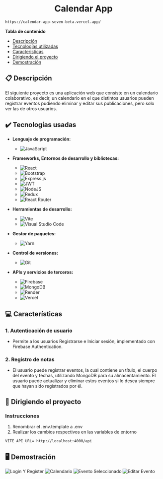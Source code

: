<h1 align="center"> Calendar App </h1>

```bash
https://calendar-app-seven-beta.vercel.app/
```


**Tabla de contenido**   
* [Descripción](#descripcion)
* [Tecnologías utilizadas](#tec-util)
* [Caracteristicas](#caract)
* [Dirigiendo el proyecto](#instrucciones)
* [Demostración](#img)
## 📋 Descripción<a name="descripcion"></a>
  El siguiente proyecto es una aplicación web que consiste en un calendario colaborativo, es decir, un calendario en el que distintos usuarios pueden registrar eventos pudiendo eliminar y editar sus publicaciones, pero solo ver las de otros usuarios.

## ✔️ Tecnologías usadas<a name="tec-util"></a>

* <b>Lenguaje de programación:</b>
  * ![JavaScript](https://img.shields.io/badge/javascript-%23323330.svg?style=for-the-badge&logo=javascript&logoColor=%23F7DF1E)

* <b>Frameworks, Entornos de desarrollo y bibliotecas:</b>
  * ![React](https://img.shields.io/badge/react-%2320232a.svg?style=for-the-badge&logo=react&logoColor=%2361DAFB)
  * ![Bootstrap](https://img.shields.io/badge/bootstrap-%238511FA.svg?style=for-the-badge&logo=bootstrap&logoColor=white)
  * ![Express.js](https://img.shields.io/badge/express.js-%23404d59.svg?style=for-the-badge&logo=express&logoColor=%2361DAFB)
  * ![JWT](https://img.shields.io/badge/JWT-black?style=for-the-badge&logo=JSON%20web%20tokens)
  * ![NodeJS](https://img.shields.io/badge/node.js-6DA55F?style=for-the-badge&logo=node.js&logoColor=white)
  * ![Redux](https://img.shields.io/badge/redux-%23593d88.svg?style=for-the-badge&logo=redux&logoColor=white)
  * ![React Router](https://img.shields.io/badge/React_Router-CA4245?style=for-the-badge&logo=react-router&logoColor=white)
        
* <b>Herramientas de desarrollo:</b>
  * ![Vite](https://img.shields.io/badge/vite-%23646CFF.svg?style=for-the-badge&logo=vite&logoColor=white)
  * ![Visual Studio Code](https://img.shields.io/badge/Visual%20Studio%20Code-0078d7.svg?style=for-the-badge&logo=visual-studio-code&logoColor=white)
    
* <b>Gestor de paquetes:</b>
  * ![Yarn](https://img.shields.io/badge/yarn-%232C8EBB.svg?style=for-the-badge&logo=yarn&logoColor=white)
    
* <b>Control de versiones:</b>
  * ![Git](https://img.shields.io/badge/git-%23F05033.svg?style=for-the-badge&logo=git&logoColor=white)

* <b>APIs y servicios de terceros:</b>
  * ![Firebase](https://img.shields.io/badge/firebase-a08021?style=for-the-badge&logo=firebase&logoColor=ffcd34)
  * ![MongoDB](https://img.shields.io/badge/MongoDB-%234ea94b.svg?style=for-the-badge&logo=mongodb&logoColor=white)
  * ![Render](https://img.shields.io/badge/Render-%46E3B7.svg?style=for-the-badge&logo=render&logoColor=white)
  * ![Vercel](https://img.shields.io/badge/vercel-%23000000.svg?style=for-the-badge&logo=vercel&logoColor=white)
  

    

## 💻 Características<a name="caract"></a>

### 1. Autenticación de usuario
- Permite a los usuarios Registrarse e Iniciar sesión, implementado con Firebase Authentication.
### 2. Registro de notas
- El usuario puede registrar eventos, la cual contiene un título, el cuerpo del evento y fechas, utilizando MongoDB para su almacentamiento. El usuario puede actualizar y eliminar estos eventos si lo desea siempre que hayan sido registrados por él.


## 🚦 Dirigiendo el proyecto<a name="instrucciones"></a>

### Instrucciones
1. Renombrar el .env.template a .env
2. Realizar los cambios respectivos en las variables de entorno

```
VITE_API_URL= http://localhost:4000/api

```




## 🖥️ Demostración<a name="img"></a>

![Login Y Register](https://github.com/IvanParada/CalendarApp/assets/118088453/a5d8835f-73e3-461c-9b5d-5a088dceab4b)
![Calendario](https://github.com/IvanParada/CalendarApp/assets/118088453/48dfeb82-c6b9-45ea-9be6-4315735c6eab)
![Evento Seleccionado](https://github.com/IvanParada/CalendarApp/assets/118088453/f77d0028-1282-4700-94e3-d41066189815)
![Editar Evento](https://github.com/IvanParada/CalendarApp/assets/118088453/c4c04460-81e8-47da-93b7-ff71ef0d4b29)






